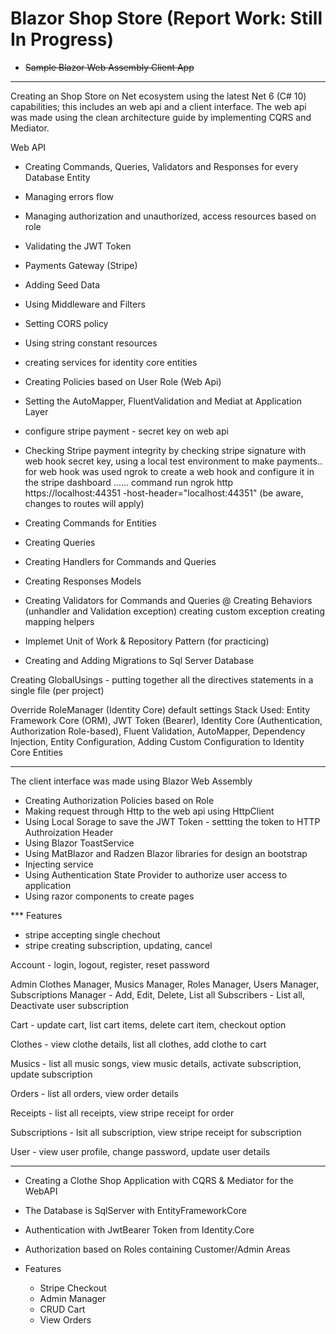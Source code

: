 # Blazor Shop Store (Report Work: Still In Progress)

* <strike>Sample Blazor Web Assembly Client App</strike>

-----------------------

Creating an Shop Store on Net ecosystem using the latest Net 6 (C# 10) capabilities; this includes an web api and a client interface. The web api was made using the clean architecture guide by implementing CQRS and Mediator.

Web API
* Creating Commands, Queries, Validators and Responses for every Database Entity
* Managing errors flow
* Managing authorization and unauthorized, access resources based on role
* Validating the JWT Token
* Payments Gateway (Stripe)
* Adding Seed Data
* Using Middleware and Filters
* Setting CORS policy
* Using string constant resources
* creating services for identity core entities
* Creating Policies based on User Role (Web Api)
* Setting the AutoMapper, FluentValidation and Mediat at Application Layer
* configure stripe payment - secret key on web api

* Checking Stripe payment integrity by checking stripe signature with web hook secret key, using a local test environment to make payments.. for web hook was used ngrok to create a web hook and configure it in the stripe dashboard ...... command run ngrok http https://localhost:44351 -host-header="localhost:44351" (be aware, changes to routes will apply)



* Creating Commands for Entities
* Creating Queries
* Creating Handlers for Commands and Queries
* Creating Responses Models
* Creating Validators for Commands and Queries
@ Creating Behaviors (unhandler and Validation exception)
creating custom exception
creating mapping helpers

* Implemet Unit of Work & Repository Pattern (for practicing)
* Creating and Adding Migrations to Sql Server Database

Creating GlobalUsings - putting together all the directives statements in a single file (per project)

Override RoleManager (Identity Core) default settings
Stack Used: Entity Framework Core (ORM), JWT Token (Bearer), Identity Core (Authentication, Authorization Role-based), Fluent Validation, AutoMapper, Dependency Injection, Entity Configuration, Adding Custom Configuration to Identity Core Entities


----------
The client interface was made using Blazor Web Assembly

* Creating Authorization Policies based on Role
* Making request through Http to the web api using HttpClient
* Using Local Sorage to save the JWT Token - settting the token to HTTP Authroization Header
* Using Blazor ToastService
* Using MatBlazor and Radzen Blazor libraries for design an bootstrap
* Injecting service
* Using Authentication State Provider to authorize user access to application
* Using razor components to create pages


*** Features

- stripe accepting single chechout
- stripe creating subscription, updating, cancel

Account
	- login, logout, register, reset password

Admin
	Clothes Manager, Musics Manager, Roles Manager, Users Manager, Subscriptions Manager
		- Add, Edit, Delete, List all
	Subscribers
		- List all, Deactivate user subscription

Cart
	- update cart, list cart items, delete cart item, checkout option

Clothes
	- view clothe details, list all clothes, add clothe to cart

Musics
	- list all music songs, view music details, activate subscription, update subscription

Orders
	- list all orders, view order details

Receipts
	- list all receipts, view stripe receipt for order

Subscriptions
	- lsit all subscription, view stripe receipt for subscription

User
	- view user profile, change password, update user details


------------------------
* Creating a Clothe Shop Application with CQRS & Mediator for the WebAPI
* The Database is SqlServer with EntityFrameworkCore
* Authentication with JwtBearer Token from Identity.Core
* Authorization based on Roles containing Customer/Admin Areas

* Features
  * Stripe Checkout
  * Admin Manager
  * CRUD Cart
  * View Orders

